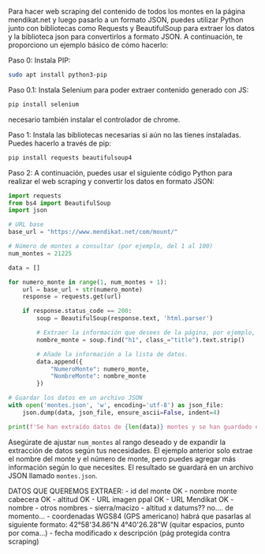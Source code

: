Para hacer web scraping del contenido de todos los montes en la página mendikat.net y luego pasarlo a un formato JSON, puedes utilizar Python junto con bibliotecas como Requests y BeautifulSoup para extraer los datos y la biblioteca json para convertirlos a formato JSON. A continuación, te proporciono un ejemplo básico de cómo hacerlo:

Paso 0: Instala PIP:

```bash
sudo apt install python3-pip
```

Paso 0.1: Instala Selenium para poder extraer contenido generado con JS:
```bash
pip install selenium
```
necesario también instalar el controlador de chrome.

Paso 1: Instala las bibliotecas necesarias si aún no las tienes instaladas. Puedes hacerlo a través de pip:

```bash
pip install requests beautifulsoup4
```

Paso 2: A continuación, puedes usar el siguiente código Python para realizar el web scraping y convertir los datos en formato JSON:

```python
import requests
from bs4 import BeautifulSoup
import json

# URL base
base_url = "https://www.mendikat.net/com/mount/"

# Número de montes a consultar (por ejemplo, del 1 al 100)
num_montes = 21225

data = []

for numero_monte in range(1, num_montes + 1):
    url = base_url + str(numero_monte)
    response = requests.get(url)

    if response.status_code == 200:
        soup = BeautifulSoup(response.text, 'html.parser')

        # Extraer la información que desees de la página, por ejemplo, el nombre del monte.
        nombre_monte = soup.find("h1", class_="title").text.strip()

        # Añade la información a la lista de datos.
        data.append({
            "NumeroMonte": numero_monte,
            "NombreMonte": nombre_monte
        })

# Guardar los datos en un archivo JSON
with open('montes.json', 'w', encoding='utf-8') as json_file:
    json.dump(data, json_file, ensure_ascii=False, indent=4)

print(f'Se han extraído datos de {len(data)} montes y se han guardado en montes.json')
```

Asegúrate de ajustar `num_montes` al rango deseado y de expandir la extracción de datos según tus necesidades. El ejemplo anterior solo extrae el nombre del monte y el número de monte, pero puedes agregar más información según lo que necesites. El resultado se guardará en un archivo JSON llamado `montes.json`.



DATOS QUE QUEREMOS EXTRAER:
    - id del monte OK
    - nombre monte cabecera OK
    - altitud OK
    - URL imagen ppal OK
    - URL Mendikat OK
    - nombre
    - otros nombres
    - sierra/macizo
    - altitud
    x datums?? no.... de momento...
    - coordenadas WGS84 (GPS americano) habrá que pasarlas al siguiente formato: 42°58'34.86"N 4°40'26.28"W (quitar espacios, punto por coma...)
    - fecha modificado
    x descripción (pág protegida contra scraping)



